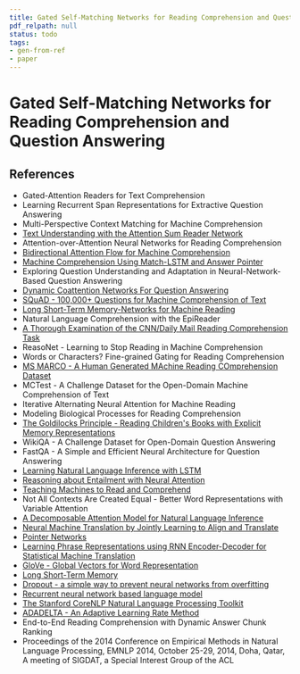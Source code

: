 ```yaml
---
title: Gated Self-Matching Networks for Reading Comprehension and Question Answering
pdf_relpath: null
status: todo
tags:
- gen-from-ref
- paper
---
```


# Gated Self-Matching Networks for Reading Comprehension and Question Answering

## References

- Gated-Attention Readers for Text Comprehension
- Learning Recurrent Span Representations for Extractive Question Answering
- Multi-Perspective Context Matching for Machine Comprehension
- [Text Understanding with the Attention Sum Reader Network](./text-understanding-with-the-attention-sum-reader-network.md)
- Attention-over-Attention Neural Networks for Reading Comprehension
- [Bidirectional Attention Flow for Machine Comprehension](./bidirectional-attention-flow-for-machine-comprehension.md)
- [Machine Comprehension Using Match-LSTM and Answer Pointer](./machine-comprehension-using-match-lstm-and-answer-pointer.md)
- Exploring Question Understanding and Adaptation in Neural-Network-Based Question Answering
- [Dynamic Coattention Networks For Question Answering](./dynamic-coattention-networks-for-question-answering.md)
- [SQuAD - 100,000+ Questions for Machine Comprehension of Text](./squad-100-000-questions-for-machine-comprehension-of-text.md)
- [Long Short-Term Memory-Networks for Machine Reading](./long-short-term-memory-networks-for-machine-reading.md)
- Natural Language Comprehension with the EpiReader
- [A Thorough Examination of the CNN/Daily Mail Reading Comprehension Task](./a-thorough-examination-of-the-cnn-daily-mail-reading-comprehension-task.md)
- ReasoNet - Learning to Stop Reading in Machine Comprehension
- Words or Characters? Fine-grained Gating for Reading Comprehension
- [MS MARCO - A Human Generated MAchine Reading COmprehension Dataset](./ms-marco-a-human-generated-machine-reading-comprehension-dataset.md)
- MCTest - A Challenge Dataset for the Open-Domain Machine Comprehension of Text
- Iterative Alternating Neural Attention for Machine Reading
- Modeling Biological Processes for Reading Comprehension
- [The Goldilocks Principle - Reading Children's Books with Explicit Memory Representations](./the-goldilocks-principle-reading-children-s-books-with-explicit-memory-representations.md)
- WikiQA - A Challenge Dataset for Open-Domain Question Answering
- FastQA - A Simple and Efficient Neural Architecture for Question Answering
- [Learning Natural Language Inference with LSTM](./learning-natural-language-inference-with-lstm.md)
- [Reasoning about Entailment with Neural Attention](./reasoning-about-entailment-with-neural-attention.md)
- [Teaching Machines to Read and Comprehend](./teaching-machines-to-read-and-comprehend.md)
- Not All Contexts Are Created Equal - Better Word Representations with Variable Attention
- [A Decomposable Attention Model for Natural Language Inference](./a-decomposable-attention-model-for-natural-language-inference.md)
- [Neural Machine Translation by Jointly Learning to Align and Translate](./neural-machine-translation-by-jointly-learning-to-align-and-translate.md)
- [Pointer Networks](./pointer-networks.md)
- [Learning Phrase Representations using RNN Encoder-Decoder for Statistical Machine Translation](./learning-phrase-representations-using-rnn-encoder-decoder-for-statistical-machine-translation.md)
- [GloVe - Global Vectors for Word Representation](./glove-global-vectors-for-word-representation.md)
- [Long Short-Term Memory](./long-short-term-memory.md)
- [Dropout - a simple way to prevent neural networks from overfitting](./dropout-a-simple-way-to-prevent-neural-networks-from-overfitting.md)
- [Recurrent neural network based language model](./recurrent-neural-network-based-language-model.md)
- [The Stanford CoreNLP Natural Language Processing Toolkit](./the-stanford-corenlp-natural-language-processing-toolkit.md)
- [ADADELTA - An Adaptive Learning Rate Method](./adadelta-an-adaptive-learning-rate-method.md)
- End-to-End Reading Comprehension with Dynamic Answer Chunk Ranking
- Proceedings of the 2014 Conference on Empirical Methods in Natural Language Processing, EMNLP 2014, October 25-29, 2014, Doha, Qatar, A meeting of SIGDAT, a Special Interest Group of the ACL

